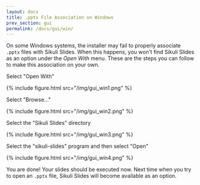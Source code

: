 ```yaml
---
layout: docs
title: .pptx File Association on Windows
prev_section: gui
permalink: /docs/gui/win/
---
```


On some Windows systems, the installer may fail to properly associate `.pptx` files with Sikuli Slides. When this happens, you won't find Sikuli Slides as an option under the *Open With* menu. These are the steps you can follow to make this association on your own. 

Select "Open With"
   
{% include figure.html src="/img/gui_win1.png" %}   
   
Select "Browse..."

{% include figure.html src="/img/gui_win2.png" %}   

Select the "Sikuli Slides" directory

{% include figure.html src="/img/gui_win3.png" %}      

Select the "sikuli-slides" program and then select "Open"
  
{% include figure.html src="/img/gui_win4.png" %}      

You are done! Your slides should be executed now. Next time when you try to open an `.pptx` file, Sikuli Slides will become available as an option.